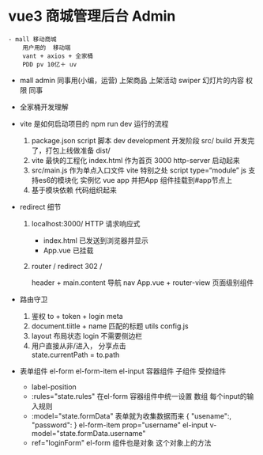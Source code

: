 # vue3 商城管理后台  Admin
    - mall 移动商城 
        用户用的  移动端
        vant + axios + 全家桶
        PDD pv 10亿＋ uv

- mall admin
    同事用(小编，运营)
    上架商品
    上架活动
    swiper 幻灯片的内容
    权限 同事

-  全家桶开发理解
- vite 是如何启动项目的 npm run dev  运行的流程
    1. package.json script 脚本
      dev development 开发阶段  src/
      build 开发完了，打包上线做准备 dist/
    2. vite 最快的工程化
       index.html 作为首页 3000  http-server
       启动起来
    3. src/main.js  作为单点入口文件
        vite 特别之处  script type=“module” js 支持es6的模块化
        实例忆 vue app
        并把App 组件挂载到#app节点上
    4. 基于模块依赖 代码组织起来
- redirect 细节
    1. localhost:3000/
        HTTP 请求响应式
        - index.html 已发送到浏览器并显示
        - App.vue 已挂载
    2. router
        / redirect
        302 /
        
        header + main.content
        导航 nav  App.vue + router-view 页面级别组件 

- 路由守卫
    1. 鉴权
        to + token + login meta
    2. document.tiitle + name 匹配的标题 utils  config.js
    3. layout 布局状态 login 不需要侧边栏
    4. 用户直接从非/进入， 分享点击\
        state.currentPath = to.path

- 表单组件
    el-form
    el-form-item
    el-input
    容器组件
    子组件 受控组件
    - label-position
    - :rules="state.rules" 在el-form 容器组件中统一设置
        数组 每个input的输入规则
    - :model="state.formData" 表单就为收集数据而来
    {
        "usename":,
        "password":
    }
    el-form-item prop="username"
        el-input v-model="state.formData.username"
    - ref="loginForm"
        el-form 组件也是对象 这个对象上的方法